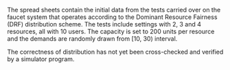 The spread sheets contain the initial data from the tests carried over on the faucet system that operates according to the Dominant Resource Fairness (DRF) distribution scheme. The tests include settings with 2, 3 and 4 resources, all with 10 users. The capacity is set to 200 units per resource and the demands are randomly drawn from [10, 30) interval.

The correctness of distribution has not yet been cross-checked and verified by a simulator program.
